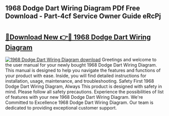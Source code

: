 ## 1968 Dodge Dart Wiring Diagram PDf Free Download - Part-4cf Service Owner Guide eRcPj

# <h2><a href="http://dfrwpd.blite.top/?on=1968+Dodge+Dart+Wiring+Diagram">🔗Download New 👉🔴 1968 Dodge Dart Wiring Diagram</a></h2>

[![1968 Dodge Dart Wiring Diagram download](https://i.imgur.com/lujVjoI.png)](http://dfrwpd.blite.top/?on=1968+Dodge+Dart+Wiring+Diagram)
Greetings and welcome to the user manual for your newly bought 1968 Dodge Dart Wiring Diagram. This manual is designed to help you navigate the features and functions of your product with ease. Inside, you will find detailed instructions for installation, usage, maintenance, and troubleshooting. Safety First 1968 Dodge Dart Wiring Diagram, Always This product is designed with safety in mind. Please follow all safety precautions. Experience the possibilities of list of features with your new 1968 Dodge Dart Wiring Diagram. We're Committed to Excellence 1968 Dodge Dart Wiring Diagram. Our team is dedicated to providing exceptional customer support.
